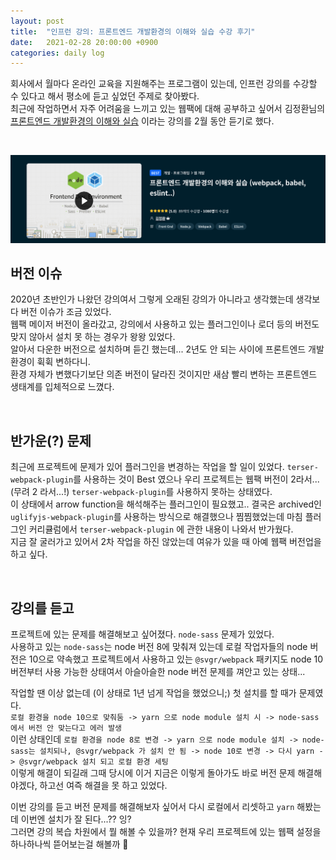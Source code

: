 ```yaml
---
layout: post
title:  "인프런 강의: 프론트엔드 개발환경의 이해와 실습 수강 후기"
date:   2021-02-28 20:00:00 +0900
categories: daily log
---
```



회사에서 월마다 온라인 교육을 지원해주는 프로그램이 있는데, 인프런 강의를 수강할 수 있다고 해서 평소에 듣고 싶었던 주제로 찾아봤다.  
최근에 작업하면서 자주 어려움을 느끼고 있는 웹팩에 대해 공부하고 싶어서 김정환님의 [프론트엔드 개발환경의 이해와 실습](https://www.inflearn.com/course/%ED%94%84%EB%A1%A0%ED%8A%B8%EC%97%94%EB%93%9C-%EA%B0%9C%EB%B0%9C%ED%99%98%EA%B2%BD#) 이라는 강의를 2월 동안 듣기로 했다.  

<br />

![프론트엔드 개발환경의 이해와 실습](/assets/2021-02-28.png)

## 버전 이슈

2020년 초반인가 나왔던 강의여서 그렇게 오래된 강의가 아니라고 생각했는데 생각보다 버전 이슈가 조금 있었다.  
웹팩 메이저 버전이 올라갔고, 강의에서 사용하고 있는 플러그인이나 로더 등의 버전도 맞지 않아서 설치 못 하는 경우가 왕왕 있었다.  
알아서 다운한 버전으로 설치하며 듣긴 했는데... 2년도 안 되는 사이에 프론트엔드 개발 환경이 휙휙 변하다니.  
환경 자체가 변했다기보단 의존 버전이 달라진 것이지만 새삼 빨리 변하는 프론트엔드 생태계를 입체적으로 느꼈다.  

<br />

## 반가운(?) 문제
최근에 프로젝트에 문제가 있어 플러그인을 변경하는 작업을 할 일이 있었다. `terser-webpack-plugin`를 사용하는 것이 Best 였으나 우리 프로젝트는 웹팩 버전이 2라서... (무려 2 라서...!) `terser-webpack-plugin`를 사용하지 못하는 상태였다.  
이 상태에서 arrow function을 해석해주는 플러그인이 필요했고.. 결국은 archived인 `uglifyjs-webpack-plugin`를 사용하는 방식으로 해결했으나 찜찜했었는데 마침 플러그인 커리큘럼에서 `terser-webpack-plugin` 에 관한 내용이 나와서 반가웠다.  
지금 잘 굴러가고 있어서 2차 작업을 하진 않았는데 여유가 있을 때 아예 웹팩 버전업을 하고 싶다.  

<br />

## 강의를 듣고
프로젝트에 있는 문제를 해결해보고 싶어졌다. `node-sass` 문제가 있었다.  
사용하고 있는 `node-sass`는 node 버전 8에 맞춰져 있는데 로컬 작업자들의 node 버전은 10으로 약속했고 프로젝트에서 사용하고 있는 `@svgr/webpack` 패키지도 node 10 버전부터 사용 가능한 상태여서 아슬아슬한 node 버전 문제를 껴안고 있는 상태...  

작업할 땐 이상 없는데 (이 상태로 1년 넘게 작업을 했었으니;) 첫 설치를 할 때가 문제였다.  
`로컬 환경을 node 10으로 맞춰둠 -> yarn 으로 node module 설치 시 -> node-sass 에서 버전 안 맞는다고 에러 발생`  
이런 상태인데 
`로컬 환경을 node 8로 변경 -> yarn 으로 node module 설치 -> node-sass는 설치되나, @svgr/webpack 가 설치 안 됨 -> node 10로 변경 -> 다시 yarn -> @svgr/webpack 설치 되고 로컬 환경 세팅`  
이렇게 해결이 되길래 그때 당시에 이거 지금은 이렇게 돌아가도 바로 버전 문제 해결해야겠다, 하고선 여즉 해결을 못 하고 있었다.  

이번 강의를 듣고 버전 문제를 해결해보자 싶어서 다시 로컬에서 리셋하고 `yarn` 해봤는데 이번엔 설치가 잘 된다...?? 잉?  
그러면 강의 복습 차원에서 뭘 해볼 수 있을까? 현재 우리 프로젝트에 있는 웹팩 설정을 하나하나씩 뜯어보는걸 해볼까 🤔  
